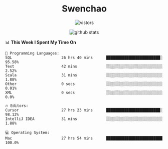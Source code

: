 <h1 align="center">Swenchao</h3>

<p align="center">
  <img src="https://visitor-badge.glitch.me/badge?page_id=Swenchao" alt="vistors" />
</p>

<p align="center">
  <img src="https://github-readme-stats.vercel.app/api?username=Swenchao&count_private=true&show_icons=true&theme=vue-dark&hide_title=true" alt="github stats" />
</p>

<!--START_SECTION:waka-->
📊 **This Week I Spent My Time On** 

```text
💬 Programming Languages: 
SQL                      26 hrs 40 mins      ████████████████████████░   95.58% 
Text                     42 mins             ░░░░░░░░░░░░░░░░░░░░░░░░░   2.52% 
Scala                    31 mins             ░░░░░░░░░░░░░░░░░░░░░░░░░   1.88% 
Other                    0 secs              ░░░░░░░░░░░░░░░░░░░░░░░░░   0.01% 
XML                      0 secs              ░░░░░░░░░░░░░░░░░░░░░░░░░   0.0%

🔥 Editors: 
Cursor                   27 hrs 23 mins      ████████████████████████░   98.12% 
IntelliJ IDEA            31 mins             ░░░░░░░░░░░░░░░░░░░░░░░░░   1.88%

💻 Operating System: 
Mac                      27 hrs 54 mins      █████████████████████████   100.0%

```


<!--END_SECTION:waka-->
